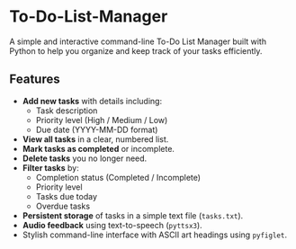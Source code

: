 # To-Do-List-Manager
A simple and interactive command-line To-Do List Manager built with Python to help you organize and keep track of your tasks efficiently.
 
## Features

- **Add new tasks** with details including:
  - Task description
  - Priority level (High / Medium / Low)
  - Due date (YYYY-MM-DD format)
- **View all tasks** in a clear, numbered list.
- **Mark tasks as completed** or incomplete.
- **Delete tasks** you no longer need.
- **Filter tasks** by:
  - Completion status (Completed / Incomplete)
  - Priority level
  - Tasks due today
  - Overdue tasks
- **Persistent storage** of tasks in a simple text file (`tasks.txt`).
- **Audio feedback** using text-to-speech (`pyttsx3`).
- Stylish command-line interface with ASCII art headings using `pyfiglet`.

